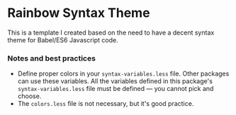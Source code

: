 # Rainbow Syntax Theme

This is a template I created based on the need to have a decent syntax theme
for Babel/ES6 Javascript code.

<!-- ![A screenshot!](https://f.cloud.github.com/assets/69169/2302417/fec4d2e4-a17b-11e3-927e-b4e375d3e26c.png) -->

### Notes and best practices

* Define proper colors in your `syntax-variables.less` file. Other packages
  can use these variables. All the variables defined in this package's
  `syntax-variables.less` file must be defined &mdash; you cannot pick and choose.
* The `colors.less` file is not necessary, but it's good practice.
